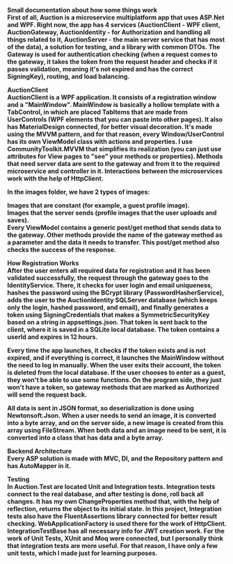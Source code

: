 <b>Small documentation about how some things work<b><br>
First of all, Auction is a microservice multiplatform app that uses ASP.Net and WPF. Right now, the app has 4 services (AuctionClient - WPF client, AuctionGateway, AuctionIdentity - for Authorization and handling all things related to it, AuctionServer - the main server service that has most of the data), a solution for testing, and a library with common DTOs. The Gateway is used for authentication checking (when a request comes to the gateway, it takes the token from the request header and checks if it passes validation, meaning it's not expired and has the correct SigningKey), routing, and load balancing.

AuctionClient<br>
AuctionClient is a WPF application. It consists of a registration window and a "MainWindow". MainWindow is basically a hollow template with a TabControl, in which are placed TabItems that are made from UserControls (WPF elements that you can paste into other pages). It also has MaterialDesign connected, for better visual decoration. It's made using the MVVM pattern, and for that reason, every Window/UserControl has its own ViewModel class with actions and properties. I use CommunityToolkit.MVVM that simplifies its realization (you can just use attributes for View pages to "see" your methods or properties). Methods that need server data are sent to the gateway and from it to the required microservice and controller in it. Interactions between the microservices work with the help of HttpClient.

In the images folder, we have 2 types of images:

Images that are constant (for example, a guest profile image).<br>
Images that the server sends (profile images that the user uploads and saves).<br>
Every ViewModel contains a generic post/get method that sends data to the gateway. Other methods provide the name of the gateway method as a parameter and the data it needs to transfer. This post/get method also checks the success of the response.

How Registration Works<br>
After the user enters all required data for registration and it has been validated successfully, the request through the gateway goes to the IdentityService. There, it checks for user login and email uniqueness, hashes the password using the BCrypt library (PasswordHasherService), adds the user to the AuctionIdentity SQLServer database (which keeps only the login, hashed password, and email), and finally generates a token using SigningCredentials that makes a SymmetricSecurityKey based on a string in appsettings.json. That token is sent back to the client, where it is saved in a SQLite local database. The token contains a userId and expires in 12 hours.<br>

Every time the app launches, it checks if the token exists and is not expired, and if everything is correct, it launches the MainWindow without the need to log in manually. When the user exits their account, the token is deleted from the local database. If the user chooses to enter as a guest, they won't be able to use some functions. On the program side, they just won't have a token, so gateway methods that are marked as Authorized will send the request back.

All data is sent in JSON format, so deserialization is done using Newtonsoft.Json. When a user needs to send an image, it is converted into a byte array, and on the server side, a new image is created from this array using FileStream. When both data and an image need to be sent, it is converted into a class that has data and a byte array.

Backend Architecture<br>
Every ASP solution is made with MVC, DI, and the Repository pattern and has AutoMapper in it.

Testing<br>
In Auction.Test are located Unit and Integration tests. Integration tests connect to the real database, and after testing is done, roll back all changes. It has my own ChangeProperties method that, with the help of reflection, returns the object to its initial state. In this project, Integration tests also have the FluentAssertions library connected for better result checking. WebApplicationFactory is used there for the work of HttpClient. IntegrationTestBase has all necessary info for JWT creation work. For the work of Unit Tests, XUnit and Moq were connected, but I personally think that integration tests are more useful. For that reason, I have only a few unit tests, which I made just for learning purposes.
